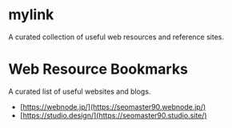 # mylink
A curated collection of useful web resources and reference sites.

# Web Resource Bookmarks
A curated list of useful websites and blogs.

- [https://webnode.jp/](https://seomaster90.webnode.jp/)
- [https://studio.design/](https://seomaster90.studio.site/)
